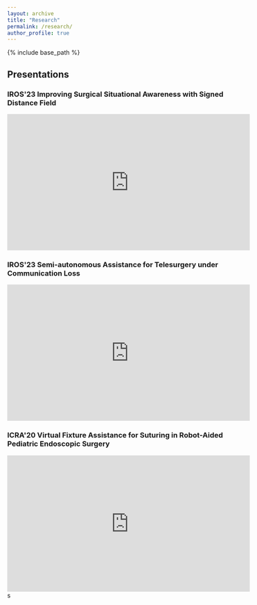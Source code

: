 ```yaml
---
layout: archive
title: "Research"
permalink: /research/
author_profile: true
---
```


{% include base_path %}
## Presentations 

### IROS'23 Improving Surgical Situational Awareness with Signed Distance Field
<iframe width="560" height="315" src="https://www.youtube.com/embed/i9F_i4He1CI?si=HITd4HMZ3Mya8OHo" title="YouTube video player" frameborder="0" allow="accelerometer; autoplay; clipboard-write; encrypted-media; gyroscope; picture-in-picture; web-share" allowfullscreen></iframe>

### IROS'23 Semi-autonomous Assistance for Telesurgery under Communication Loss
<iframe width="560" height="315" src="https://www.youtube.com/embed/q9c-F3iZjzI?si=w4nYqqf0wNnOIkDo" title="YouTube video player" frameborder="0" allow="accelerometer; autoplay; clipboard-write; encrypted-media; gyroscope; picture-in-picture; web-share" allowfullscreen></iframe>

### ICRA'20 Virtual Fixture Assistance for Suturing in Robot-Aided Pediatric Endoscopic Surgery
<iframe width="560" height="315" src="https://www.youtube.com/embed/1KYWtf3M0zg?si=odJRKDGz1iM9uvFR" title="YouTube video player" frameborder="0" allow="accelerometer; autoplay; clipboard-write; encrypted-media; gyroscope; picture-in-picture; web-share" allowfullscreen></iframe>s